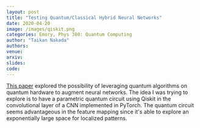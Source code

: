 ```yaml
---
layout: post
title: "Testing Quantum/Classical Hybrid Neural Networks"
date: 2020-04-20
image: /images/qiskit.png
categories: Emory, Phys 380: Quantum Computing
author: "Taikan Nakada"
authors:
venue:
arxiv:
slides:
code:
---
```


[This paper](https://arxiv.org/abs/1911.02998) explored the possibility of leveraging quantum algorithms on quantum hardware to augment neural networks. The idea I was trying to explore is to have a parametric quantum circuit using Qiskit in the convolutional layer of a CNN implemented in PyTorch. The quantum circuit seems advantageous in the feature mapping since it's able to explore an exponentially large space for localized patterns.
